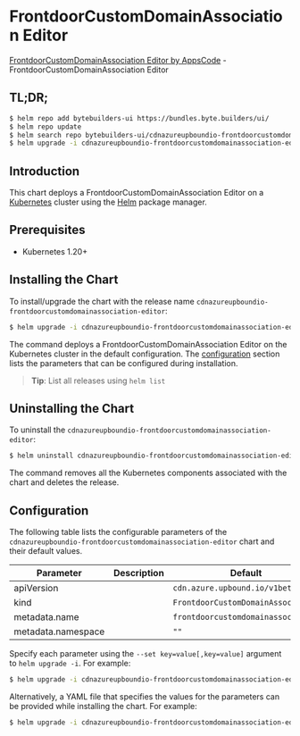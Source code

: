 # FrontdoorCustomDomainAssociation Editor

[FrontdoorCustomDomainAssociation Editor by AppsCode](https://byte.builders) - FrontdoorCustomDomainAssociation Editor

## TL;DR;

```bash
$ helm repo add bytebuilders-ui https://bundles.byte.builders/ui/
$ helm repo update
$ helm search repo bytebuilders-ui/cdnazureupboundio-frontdoorcustomdomainassociation-editor --version=v0.4.18
$ helm upgrade -i cdnazureupboundio-frontdoorcustomdomainassociation-editor bytebuilders-ui/cdnazureupboundio-frontdoorcustomdomainassociation-editor -n default --create-namespace --version=v0.4.18
```

## Introduction

This chart deploys a FrontdoorCustomDomainAssociation Editor on a [Kubernetes](http://kubernetes.io) cluster using the [Helm](https://helm.sh) package manager.

## Prerequisites

- Kubernetes 1.20+

## Installing the Chart

To install/upgrade the chart with the release name `cdnazureupboundio-frontdoorcustomdomainassociation-editor`:

```bash
$ helm upgrade -i cdnazureupboundio-frontdoorcustomdomainassociation-editor bytebuilders-ui/cdnazureupboundio-frontdoorcustomdomainassociation-editor -n default --create-namespace --version=v0.4.18
```

The command deploys a FrontdoorCustomDomainAssociation Editor on the Kubernetes cluster in the default configuration. The [configuration](#configuration) section lists the parameters that can be configured during installation.

> **Tip**: List all releases using `helm list`

## Uninstalling the Chart

To uninstall the `cdnazureupboundio-frontdoorcustomdomainassociation-editor`:

```bash
$ helm uninstall cdnazureupboundio-frontdoorcustomdomainassociation-editor -n default
```

The command removes all the Kubernetes components associated with the chart and deletes the release.

## Configuration

The following table lists the configurable parameters of the `cdnazureupboundio-frontdoorcustomdomainassociation-editor` chart and their default values.

|     Parameter      | Description |                    Default                    |
|--------------------|-------------|-----------------------------------------------|
| apiVersion         |             | <code>cdn.azure.upbound.io/v1beta1</code>     |
| kind               |             | <code>FrontdoorCustomDomainAssociation</code> |
| metadata.name      |             | <code>frontdoorcustomdomainassociation</code> |
| metadata.namespace |             | <code>""</code>                               |


Specify each parameter using the `--set key=value[,key=value]` argument to `helm upgrade -i`. For example:

```bash
$ helm upgrade -i cdnazureupboundio-frontdoorcustomdomainassociation-editor bytebuilders-ui/cdnazureupboundio-frontdoorcustomdomainassociation-editor -n default --create-namespace --version=v0.4.18 --set apiVersion=cdn.azure.upbound.io/v1beta1
```

Alternatively, a YAML file that specifies the values for the parameters can be provided while
installing the chart. For example:

```bash
$ helm upgrade -i cdnazureupboundio-frontdoorcustomdomainassociation-editor bytebuilders-ui/cdnazureupboundio-frontdoorcustomdomainassociation-editor -n default --create-namespace --version=v0.4.18 --values values.yaml
```
